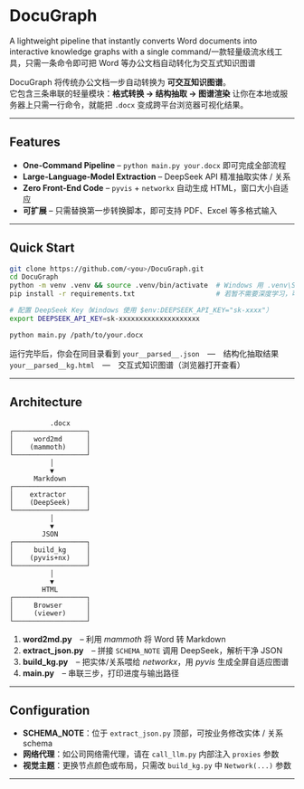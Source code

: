 # DocuGraph
A lightweight pipeline that instantly converts Word documents into interactive knowledge graphs with a single command/一款轻量级流水线工具，只需一条命令即可把 Word 等办公文档自动转化为交互式知识图谱

DocuGraph 将传统办公文档一步自动转换为 **可交互知识图谱**。  
它包含三条串联的轻量模块：**格式转换 → 结构抽取 → 图谱渲染** 
让你在本地或服务器上只需一行命令，就能把 `.docx` 变成跨平台浏览器可视化结果。

---

## Features

* **One-Command Pipeline** – `python main.py your.docx` 即可完成全部流程  
* **Large-Language-Model Extraction** – DeepSeek API 精准抽取实体 / 关系  
* **Zero Front-End Code** – `pyvis` + `networkx` 自动生成 HTML，窗口大小自适应  
* **可扩展** – 只需替换第一步转换脚本，即可支持 PDF、Excel 等多格式输入

---

## Quick Start

```bash
git clone https://github.com/<you>/DocuGraph.git
cd DocuGraph
python -m venv .venv && source .venv/bin/activate  # Windows 用 .venv\Scripts\activate
pip install -r requirements.txt                    # 若暂不需要深度学习，可先注释 torch

# 配置 DeepSeek Key（Windows 使用 $env:DEEPSEEK_API_KEY="sk-xxxx"）
export DEEPSEEK_API_KEY=sk-xxxxxxxxxxxxxxxxxxxx

python main.py /path/to/your.docx
````

运行完毕后，你会在同目录看到
`your__parsed__.json` — 结构化抽取结果
`your__parsed__kg.html` — 交互式知识图谱（浏览器打开查看）

---

## Architecture

```
          .docx
┌──────────────────┐
│     word2md      │
│    (mammoth)     │
└──────────────────┘
          │
          ▼
      Markdown
┌──────────────────┐
│    extractor     │
│    (DeepSeek)    │
└──────────────────┘
          │
          ▼
        JSON
┌──────────────────┐
│     build_kg     │
│    (pyvis+nx)    │
└──────────────────┘
          │
          ▼
        HTML
┌──────────────────┐
│     Browser      │
│     (viewer)     │
└──────────────────┘

```

1. **word2md.py** – 利用 *mammoth* 将 Word 转 Markdown
2. **extract\_json.py** – 拼接 `SCHEMA_NOTE` 调用 DeepSeek，解析干净 JSON
3. **build\_kg.py** – 把实体/关系喂给 *networkx*，用 *pyvis* 生成全屏自适应图谱
4. **main.py** – 串联三步，打印进度与输出路径

---

## Configuration

* **SCHEMA\_NOTE**：位于 `extract_json.py` 顶部，可按业务修改实体 / 关系 schema
* **网络代理**：如公司网络需代理，请在 `call_llm.py` 内部注入 `proxies` 参数
* **视觉主题**：更换节点颜色或布局，只需改 `build_kg.py` 中 `Network(...)` 参数

---

